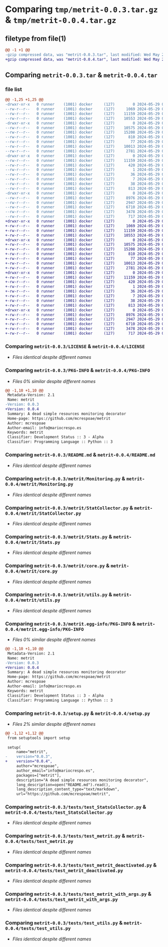 # Comparing `tmp/metrit-0.0.3.tar.gz` & `tmp/metrit-0.0.4.tar.gz`

## filetype from file(1)

```diff
@@ -1 +1 @@
-gzip compressed data, was "metrit-0.0.3.tar", last modified: Wed May 29 09:40:13 2024, max compression
+gzip compressed data, was "metrit-0.0.4.tar", last modified: Wed May 29 09:56:11 2024, max compression
```

## Comparing `metrit-0.0.3.tar` & `metrit-0.0.4.tar`

### file list

```diff
@@ -1,25 +1,25 @@
-drwxr-xr-x   0 runner    (1001) docker     (127)        0 2024-05-29 09:40:13.659616 metrit-0.0.3/
--rw-r--r--   0 runner    (1001) docker     (127)     1069 2024-05-29 09:40:02.000000 metrit-0.0.3/LICENSE
--rw-r--r--   0 runner    (1001) docker     (127)    11159 2024-05-29 09:40:13.659616 metrit-0.0.3/PKG-INFO
--rw-r--r--   0 runner    (1001) docker     (127)    10553 2024-05-29 09:40:02.000000 metrit-0.0.3/README.md
-drwxr-xr-x   0 runner    (1001) docker     (127)        0 2024-05-29 09:40:13.655616 metrit-0.0.3/metrit/
--rw-r--r--   0 runner    (1001) docker     (127)    10575 2024-05-29 09:40:02.000000 metrit-0.0.3/metrit/Monitoring.py
--rw-r--r--   0 runner    (1001) docker     (127)    15208 2024-05-29 09:40:02.000000 metrit-0.0.3/metrit/StatCollector.py
--rw-r--r--   0 runner    (1001) docker     (127)      810 2024-05-29 09:40:02.000000 metrit-0.0.3/metrit/Stats.py
--rw-r--r--   0 runner    (1001) docker     (127)       77 2024-05-29 09:40:02.000000 metrit-0.0.3/metrit/__init__.py
--rw-r--r--   0 runner    (1001) docker     (127)    10013 2024-05-29 09:40:02.000000 metrit-0.0.3/metrit/core.py
--rw-r--r--   0 runner    (1001) docker     (127)     2781 2024-05-29 09:40:02.000000 metrit-0.0.3/metrit/utils.py
-drwxr-xr-x   0 runner    (1001) docker     (127)        0 2024-05-29 09:40:13.659616 metrit-0.0.3/metrit.egg-info/
--rw-r--r--   0 runner    (1001) docker     (127)    11159 2024-05-29 09:40:13.000000 metrit-0.0.3/metrit.egg-info/PKG-INFO
--rw-r--r--   0 runner    (1001) docker     (127)      420 2024-05-29 09:40:13.000000 metrit-0.0.3/metrit.egg-info/SOURCES.txt
--rw-r--r--   0 runner    (1001) docker     (127)        1 2024-05-29 09:40:13.000000 metrit-0.0.3/metrit.egg-info/dependency_links.txt
--rw-r--r--   0 runner    (1001) docker     (127)       36 2024-05-29 09:40:13.000000 metrit-0.0.3/metrit.egg-info/requires.txt
--rw-r--r--   0 runner    (1001) docker     (127)        7 2024-05-29 09:40:13.000000 metrit-0.0.3/metrit.egg-info/top_level.txt
--rw-r--r--   0 runner    (1001) docker     (127)       38 2024-05-29 09:40:13.659616 metrit-0.0.3/setup.cfg
--rw-r--r--   0 runner    (1001) docker     (127)      813 2024-05-29 09:40:10.000000 metrit-0.0.3/setup.py
-drwxr-xr-x   0 runner    (1001) docker     (127)        0 2024-05-29 09:40:13.659616 metrit-0.0.3/tests/
--rw-r--r--   0 runner    (1001) docker     (127)     8976 2024-05-29 09:40:02.000000 metrit-0.0.3/tests/test_StatsCollector.py
--rw-r--r--   0 runner    (1001) docker     (127)     2947 2024-05-29 09:40:02.000000 metrit-0.0.3/tests/test_metrit.py
--rw-r--r--   0 runner    (1001) docker     (127)     6710 2024-05-29 09:40:02.000000 metrit-0.0.3/tests/test_metrit_deactivated.py
--rw-r--r--   0 runner    (1001) docker     (127)     3478 2024-05-29 09:40:02.000000 metrit-0.0.3/tests/test_metrit_with_args.py
--rw-r--r--   0 runner    (1001) docker     (127)      717 2024-05-29 09:40:02.000000 metrit-0.0.3/tests/test_utils.py
+drwxr-xr-x   0 runner    (1001) docker     (127)        0 2024-05-29 09:56:11.479851 metrit-0.0.4/
+-rw-r--r--   0 runner    (1001) docker     (127)     1069 2024-05-29 09:56:06.000000 metrit-0.0.4/LICENSE
+-rw-r--r--   0 runner    (1001) docker     (127)    11159 2024-05-29 09:56:11.479851 metrit-0.0.4/PKG-INFO
+-rw-r--r--   0 runner    (1001) docker     (127)    10553 2024-05-29 09:56:06.000000 metrit-0.0.4/README.md
+drwxr-xr-x   0 runner    (1001) docker     (127)        0 2024-05-29 09:56:11.479851 metrit-0.0.4/metrit/
+-rw-r--r--   0 runner    (1001) docker     (127)    10575 2024-05-29 09:56:06.000000 metrit-0.0.4/metrit/Monitoring.py
+-rw-r--r--   0 runner    (1001) docker     (127)    15208 2024-05-29 09:56:06.000000 metrit-0.0.4/metrit/StatCollector.py
+-rw-r--r--   0 runner    (1001) docker     (127)      810 2024-05-29 09:56:06.000000 metrit-0.0.4/metrit/Stats.py
+-rw-r--r--   0 runner    (1001) docker     (127)       77 2024-05-29 09:56:06.000000 metrit-0.0.4/metrit/__init__.py
+-rw-r--r--   0 runner    (1001) docker     (127)    10013 2024-05-29 09:56:06.000000 metrit-0.0.4/metrit/core.py
+-rw-r--r--   0 runner    (1001) docker     (127)     2781 2024-05-29 09:56:06.000000 metrit-0.0.4/metrit/utils.py
+drwxr-xr-x   0 runner    (1001) docker     (127)        0 2024-05-29 09:56:11.479851 metrit-0.0.4/metrit.egg-info/
+-rw-r--r--   0 runner    (1001) docker     (127)    11159 2024-05-29 09:56:11.000000 metrit-0.0.4/metrit.egg-info/PKG-INFO
+-rw-r--r--   0 runner    (1001) docker     (127)      420 2024-05-29 09:56:11.000000 metrit-0.0.4/metrit.egg-info/SOURCES.txt
+-rw-r--r--   0 runner    (1001) docker     (127)        1 2024-05-29 09:56:11.000000 metrit-0.0.4/metrit.egg-info/dependency_links.txt
+-rw-r--r--   0 runner    (1001) docker     (127)       36 2024-05-29 09:56:11.000000 metrit-0.0.4/metrit.egg-info/requires.txt
+-rw-r--r--   0 runner    (1001) docker     (127)        7 2024-05-29 09:56:11.000000 metrit-0.0.4/metrit.egg-info/top_level.txt
+-rw-r--r--   0 runner    (1001) docker     (127)       38 2024-05-29 09:56:11.479851 metrit-0.0.4/setup.cfg
+-rw-r--r--   0 runner    (1001) docker     (127)      813 2024-05-29 09:56:08.000000 metrit-0.0.4/setup.py
+drwxr-xr-x   0 runner    (1001) docker     (127)        0 2024-05-29 09:56:11.479851 metrit-0.0.4/tests/
+-rw-r--r--   0 runner    (1001) docker     (127)     8976 2024-05-29 09:56:06.000000 metrit-0.0.4/tests/test_StatsCollector.py
+-rw-r--r--   0 runner    (1001) docker     (127)     2947 2024-05-29 09:56:06.000000 metrit-0.0.4/tests/test_metrit.py
+-rw-r--r--   0 runner    (1001) docker     (127)     6710 2024-05-29 09:56:06.000000 metrit-0.0.4/tests/test_metrit_deactivated.py
+-rw-r--r--   0 runner    (1001) docker     (127)     3478 2024-05-29 09:56:06.000000 metrit-0.0.4/tests/test_metrit_with_args.py
+-rw-r--r--   0 runner    (1001) docker     (127)      717 2024-05-29 09:56:06.000000 metrit-0.0.4/tests/test_utils.py
```

### Comparing `metrit-0.0.3/LICENSE` & `metrit-0.0.4/LICENSE`

 * *Files identical despite different names*

### Comparing `metrit-0.0.3/PKG-INFO` & `metrit-0.0.4/PKG-INFO`

 * *Files 0% similar despite different names*

```diff
@@ -1,10 +1,10 @@
 Metadata-Version: 2.1
 Name: metrit
-Version: 0.0.3
+Version: 0.0.4
 Summary: A dead simple resources monitoring decorator
 Home-page: https://github.com/mcrespoae/metrit
 Author: mcrespoae
 Author-email: info@mariocrespo.es
 Keywords: metrit
 Classifier: Development Status :: 3 - Alpha
 Classifier: Programming Language :: Python :: 3
```

### Comparing `metrit-0.0.3/README.md` & `metrit-0.0.4/README.md`

 * *Files identical despite different names*

### Comparing `metrit-0.0.3/metrit/Monitoring.py` & `metrit-0.0.4/metrit/Monitoring.py`

 * *Files identical despite different names*

### Comparing `metrit-0.0.3/metrit/StatCollector.py` & `metrit-0.0.4/metrit/StatCollector.py`

 * *Files identical despite different names*

### Comparing `metrit-0.0.3/metrit/Stats.py` & `metrit-0.0.4/metrit/Stats.py`

 * *Files identical despite different names*

### Comparing `metrit-0.0.3/metrit/core.py` & `metrit-0.0.4/metrit/core.py`

 * *Files identical despite different names*

### Comparing `metrit-0.0.3/metrit/utils.py` & `metrit-0.0.4/metrit/utils.py`

 * *Files identical despite different names*

### Comparing `metrit-0.0.3/metrit.egg-info/PKG-INFO` & `metrit-0.0.4/metrit.egg-info/PKG-INFO`

 * *Files 0% similar despite different names*

```diff
@@ -1,10 +1,10 @@
 Metadata-Version: 2.1
 Name: metrit
-Version: 0.0.3
+Version: 0.0.4
 Summary: A dead simple resources monitoring decorator
 Home-page: https://github.com/mcrespoae/metrit
 Author: mcrespoae
 Author-email: info@mariocrespo.es
 Keywords: metrit
 Classifier: Development Status :: 3 - Alpha
 Classifier: Programming Language :: Python :: 3
```

### Comparing `metrit-0.0.3/setup.py` & `metrit-0.0.4/setup.py`

 * *Files 2% similar despite different names*

```diff
@@ -1,12 +1,12 @@
 from setuptools import setup
 
 setup(
     name="metrit",
-    version="0.0.3",
+    version="0.0.4",
     author="mcrespoae",
     author_email="info@mariocrespo.es",
     packages=["metrit"],
     description="A dead simple resources monitoring decorator",
     long_description=open("README.md").read(),
     long_description_content_type="text/markdown",
     url="https://github.com/mcrespoae/metrit",
```

### Comparing `metrit-0.0.3/tests/test_StatsCollector.py` & `metrit-0.0.4/tests/test_StatsCollector.py`

 * *Files identical despite different names*

### Comparing `metrit-0.0.3/tests/test_metrit.py` & `metrit-0.0.4/tests/test_metrit.py`

 * *Files identical despite different names*

### Comparing `metrit-0.0.3/tests/test_metrit_deactivated.py` & `metrit-0.0.4/tests/test_metrit_deactivated.py`

 * *Files identical despite different names*

### Comparing `metrit-0.0.3/tests/test_metrit_with_args.py` & `metrit-0.0.4/tests/test_metrit_with_args.py`

 * *Files identical despite different names*

### Comparing `metrit-0.0.3/tests/test_utils.py` & `metrit-0.0.4/tests/test_utils.py`

 * *Files identical despite different names*

